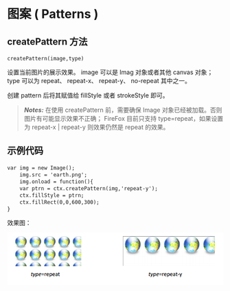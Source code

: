 # 图案 ( Patterns )

## createPattern 方法

    createPattern(image,type)
    
设置当前图片的展示效果。 image 可以是 Imag 对象或者其他 canvas 对象； type 可以为 repeat、 repeat-x、 repeat-y、 no-repeat 其中之一。

创建 pattern 后将其赋值给 fillStyle 或者 strokeStyle 即可。

> ***Notes:*** 在使用 createPattern 前，需要确保 Image 对象已经被加载。否则图片有可能显示效果不正确； FireFox 目前只支持 type=repeat，如果设置为 repeat-x | repeat-y 则效果仍然是 repeat 的效果。

## 示例代码
 
    var img = new Image();
        img.src = 'earth.png';
        img.onload = function(){
        var ptrn = ctx.createPattern(img,'repeat-y');
        ctx.fillStyle = ptrn;
        ctx.fillRect(0,0,600,300);
    }
    
效果图：

![image patterns demo](/images/patterns_demo.png)